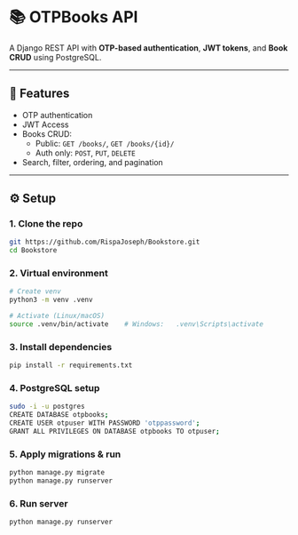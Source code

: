 # 📚 OTPBooks API

A Django REST API with **OTP-based authentication**, **JWT tokens**, and **Book CRUD** using PostgreSQL.

---

## 🚀 Features
- OTP authentication   
- JWT Access  
- Books CRUD:
  - Public: `GET /books/`, `GET /books/{id}/`
  - Auth only: `POST`, `PUT`, `DELETE`  
- Search, filter, ordering, and pagination  

---

## ⚙️ Setup

### 1. Clone the repo
```bash
git https://github.com/RispaJoseph/Bookstore.git
cd Bookstore
```

### 2. Virtual environment

```bash
# Create venv
python3 -m venv .venv
```

```bash
# Activate (Linux/macOS)
source .venv/bin/activate    # Windows:   .venv\Scripts\activate
```

### 3. Install dependencies

```bash
pip install -r requirements.txt
```

### 4. PostgreSQL setup

```bash
sudo -i -u postgres
CREATE DATABASE otpbooks;
CREATE USER otpuser WITH PASSWORD 'otppassword';
GRANT ALL PRIVILEGES ON DATABASE otpbooks TO otpuser;
```

### 5. Apply migrations & run

```bash
python manage.py migrate
python manage.py runserver
```

### 6. Run server

```bash
python manage.py runserver
```





